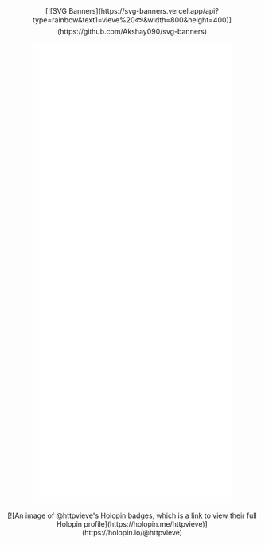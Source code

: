 <div align="center">
[![SVG Banners](https://svg-banners.vercel.app/api?type=rainbow&text1=vieve%20🐟&width=800&height=400)](https://github.com/Akshay090/svg-banners)
<p align="center"><img src="/github-metrics.svg" alt="Metrics" width="400"></p>
[![An image of @httpvieve's Holopin badges, which is a link to view their full Holopin profile](https://holopin.me/httpvieve)](https://holopin.io/@httpvieve)
</div>